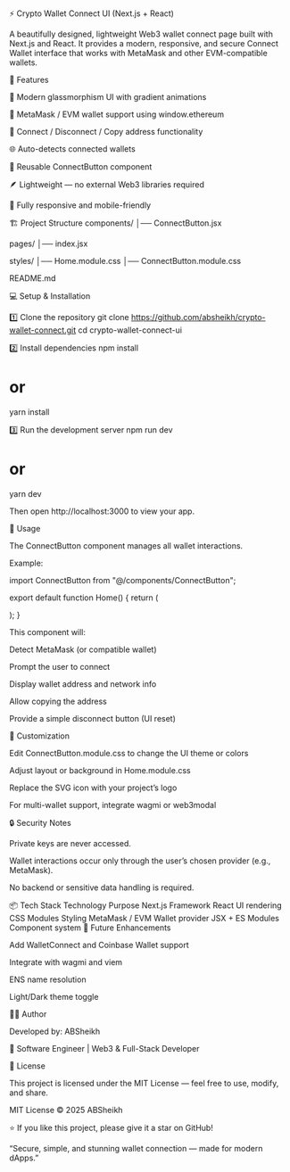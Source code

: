 ⚡ Crypto Wallet Connect UI (Next.js + React)

A beautifully designed, lightweight Web3 wallet connect page built with Next.js and React.
It provides a modern, responsive, and secure Connect Wallet interface that works with MetaMask and other EVM-compatible wallets.

🚀 Features

🎨 Modern glassmorphism UI with gradient animations

🦊 MetaMask / EVM wallet support using window.ethereum

🔗 Connect / Disconnect / Copy address functionality

🌐 Auto-detects connected wallets

🧩 Reusable ConnectButton component

🪶 Lightweight — no external Web3 libraries required

📱 Fully responsive and mobile-friendly

🏗️ Project Structure
components/
│── ConnectButton.jsx

pages/
│── index.jsx

styles/
│── Home.module.css
│── ConnectButton.module.css

README.md

💻 Setup & Installation

1️⃣ Clone the repository
git clone https://github.com/absheikh/crypto-wallet-connect.git
cd crypto-wallet-connect-ui

2️⃣ Install dependencies
npm install
# or
yarn install

3️⃣ Run the development server
npm run dev
# or
yarn dev


Then open http://localhost:3000
 to view your app.

🧠 Usage

The ConnectButton component manages all wallet interactions.

Example:

import ConnectButton from "@/components/ConnectButton";

export default function Home() {
  return (
    <main>
      <ConnectButton />
    </main>
  );
}


This component will:

Detect MetaMask (or compatible wallet)

Prompt the user to connect

Display wallet address and network info

Allow copying the address

Provide a simple disconnect button (UI reset)

🧩 Customization

Edit ConnectButton.module.css to change the UI theme or colors

Adjust layout or background in Home.module.css

Replace the SVG icon with your project’s logo

For multi-wallet support, integrate wagmi or web3modal

🔒 Security Notes

Private keys are never accessed.

Wallet interactions occur only through the user’s chosen provider (e.g., MetaMask).

No backend or sensitive data handling is required.

📦 Tech Stack
Technology	Purpose
Next.js	Framework
React	UI rendering
CSS Modules	Styling
MetaMask / EVM	Wallet provider
JSX + ES Modules	Component system
🧰 Future Enhancements

 Add WalletConnect and Coinbase Wallet support

 Integrate with wagmi and viem

 ENS name resolution

 Light/Dark theme toggle

🧑‍💻 Author

Developed by: ABSheikh

💼 Software Engineer | Web3 & Full-Stack Developer

📄 License

This project is licensed under the MIT License — feel free to use, modify, and share.

MIT License © 2025 ABSheikh


⭐ If you like this project, please give it a star on GitHub!

“Secure, simple, and stunning wallet connection — made for modern dApps.”